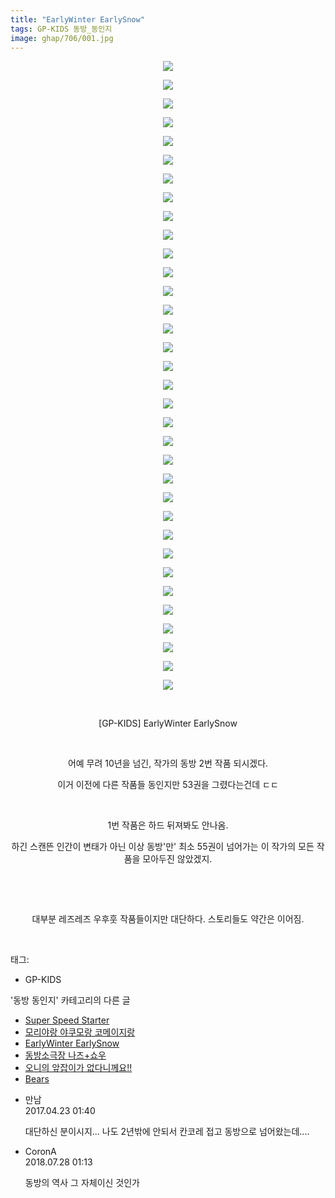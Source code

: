 ```yaml
---
title: "EarlyWinter EarlySnow"
tags: GP-KIDS 동방_동인지
image: ghap/706/001.jpg
---
```

<div class="article">
<p style="text-align: center; clear: none; float: none;"><img src="{{ site.nasurl }}/ghap/706/001.jpg"/></p>
<p style="text-align: center; clear: none; float: none;"><img src="{{ site.nasurl }}/ghap/706/002.jpg"/></p>
<p style="text-align: center; clear: none; float: none;"><img src="{{ site.nasurl }}/ghap/706/003.jpg"/></p>
<p style="text-align: center; clear: none; float: none;"><img src="{{ site.nasurl }}/ghap/706/004.jpg"/></p>
<p style="text-align: center; clear: none; float: none;"><img src="{{ site.nasurl }}/ghap/706/005.jpg"/></p>
<p style="text-align: center; clear: none; float: none;"><img src="{{ site.nasurl }}/ghap/706/006.jpg"/></p>
<p style="text-align: center; clear: none; float: none;"><img src="{{ site.nasurl }}/ghap/706/007.jpg"/></p>
<p style="text-align: center; clear: none; float: none;"><img src="{{ site.nasurl }}/ghap/706/008.jpg"/></p>
<p style="text-align: center; clear: none; float: none;"><img src="{{ site.nasurl }}/ghap/706/009.jpg"/></p>
<p style="text-align: center; clear: none; float: none;"><img src="{{ site.nasurl }}/ghap/706/010.jpg"/></p>
<p style="text-align: center; clear: none; float: none;"><img src="{{ site.nasurl }}/ghap/706/011.jpg"/></p>
<p style="text-align: center; clear: none; float: none;"><img src="{{ site.nasurl }}/ghap/706/012.jpg"/></p>
<p style="text-align: center; clear: none; float: none;"><img src="{{ site.nasurl }}/ghap/706/013.jpg"/></p>
<p style="text-align: center; clear: none; float: none;"><img src="{{ site.nasurl }}/ghap/706/014.jpg"/></p>
<p style="text-align: center; clear: none; float: none;"><img src="{{ site.nasurl }}/ghap/706/015.jpg"/></p>
<p style="text-align: center; clear: none; float: none;"><img src="{{ site.nasurl }}/ghap/706/016.jpg"/></p>
<p style="text-align: center; clear: none; float: none;"><img src="{{ site.nasurl }}/ghap/706/017.jpg"/></p>
<p style="text-align: center; clear: none; float: none;"><img src="{{ site.nasurl }}/ghap/706/018.jpg"/></p>
<p style="text-align: center; clear: none; float: none;"><img src="{{ site.nasurl }}/ghap/706/019.jpg"/></p>
<p style="text-align: center; clear: none; float: none;"><img src="{{ site.nasurl }}/ghap/706/020.jpg"/></p>
<p style="text-align: center; clear: none; float: none;"><img src="{{ site.nasurl }}/ghap/706/021.jpg"/></p>
<p style="text-align: center; clear: none; float: none;"><img src="{{ site.nasurl }}/ghap/706/022.jpg"/></p>
<p style="text-align: center; clear: none; float: none;"><img src="{{ site.nasurl }}/ghap/706/023.jpg"/></p>
<p style="text-align: center; clear: none; float: none;"><img src="{{ site.nasurl }}/ghap/706/024.jpg"/></p>
<p style="text-align: center; clear: none; float: none;"><img src="{{ site.nasurl }}/ghap/706/025.jpg"/></p>
<p style="text-align: center; clear: none; float: none;"><img src="{{ site.nasurl }}/ghap/706/026.jpg"/></p>
<p style="text-align: center; clear: none; float: none;"><img src="{{ site.nasurl }}/ghap/706/027.jpg"/></p>
<p style="text-align: center; clear: none; float: none;"><img src="{{ site.nasurl }}/ghap/706/028.jpg"/></p>
<p style="text-align: center; clear: none; float: none;"><img src="{{ site.nasurl }}/ghap/706/029.jpg"/></p>
<p style="text-align: center; clear: none; float: none;"><img src="{{ site.nasurl }}/ghap/706/030.jpg"/></p>
<p style="text-align: center; clear: none; float: none;"><img src="{{ site.nasurl }}/ghap/706/031.jpg"/></p>
<p style="text-align: center; clear: none; float: none;"><img src="{{ site.nasurl }}/ghap/706/032.jpg"/></p>
<p style="text-align: center; clear: none; float: none;"><img src="{{ site.nasurl }}/ghap/706/033.jpg"/></p>
<p style="text-align: center; clear: none; float: none;"><img src="{{ site.nasurl }}/ghap/706/034.jpg"/></p>
<p style="text-align: center; clear: none; float: none;"><br/></p>
<p style="text-align: center; clear: none; float: none;">[GP-KIDS] EarlyWinter EarlySnow</p>
<p style="text-align: center; clear: none; float: none;"><br/></p>
<p style="text-align: center; clear: none; float: none;">어예 무려 10년을 넘긴, 작가의 동방 2번 작품 되시겠다.</p>
<p style="text-align: center; clear: none; float: none;">이거 이전에 다른 작품들 동인지만 53권을 그렸다는건데 ㄷㄷ</p>
<p style="text-align: center; clear: none; float: none;"><br/></p>
<p style="text-align: center; clear: none; float: none;">1번 작품은 하드 뒤져봐도 안나옴.</p>
<p style="text-align: center; clear: none; float: none;">하긴 스캔뜬 인간이 변태가 아닌 이상 동방'만' 최소 55권이 넘어가는 이 작가의 모든 작품을 모아두진 않았겠지.</p>
<p style="text-align: center; clear: none; float: none;"><br/></p>
<p style="text-align: center; clear: none; float: none;"><br/></p>
<p style="text-align: center; clear: none; float: none;">대부분 레즈레즈 우후훗 작품들이지만 대단하다. 스토리들도 약간은 이어짐.</p>
<p><br/></p>
</div><div class="tagTrail">
<p>태그: </p>
<ul>
<li>GP-KIDS</li>
</ul>
</div><div class="another">
<p>'동방 동인지' 카테고리의 다른 글</p>
<ul>
<li><a href="/2016-07-06-ghap_708">Super Speed Starter</a></li>
<li><a href="/2016-07-06-ghap_707">모리야랑 야쿠모랑 코메이지랑</a></li>
<li><a href="/2016-07-06-ghap_706">EarlyWinter EarlySnow</a></li>
<li><a href="/2016-07-06-ghap_704">동방소극장 나즈+쇼우</a></li>
<li><a href="/2016-07-06-ghap_703">오니의 앞잡이가 없다니께요!!</a></li>
<li><a href="/2016-07-06-ghap_702">Bears</a></li>
</ul>
</div><div class="cb_module cb_fluid">
<div class="cb_wrt cb_profile">
<div class="comment">
<ul>
<li class="cb_thumb_off" id="comment14972060">
<div class="cb_comment_area">
<div class="cb_info_area">
<div class="cb_section">
<span class="cb_nick_name">만남</span>
</div>
<div class="cb_section">
<span class="cb_date">2017.04.23 01:40 </span>
</div>
</div>
<div class="cb_dsc_comment">
<p class="cb_dsc">
											대단하신 분이시지... 나도 2년밖에 안되서 칸코레 접고 동방으로 넘어왔는데....
										</p>
</div>
</div></li>
<li class="cb_thumb_off" id="comment15295282">
<div class="cb_comment_area">
<div class="cb_info_area">
<div class="cb_section">
<span class="cb_nick_name">CoronA</span>
</div>
<div class="cb_section">
<span class="cb_date">2018.07.28 01:13 </span>
</div>
</div>
<div class="cb_dsc_comment">
<p class="cb_dsc">
											동방의 역사 그 자체이신 것인가
										</p>
</div>
</div></li>
</ul>
</div>
</div><!-- commentList close -->
</div>